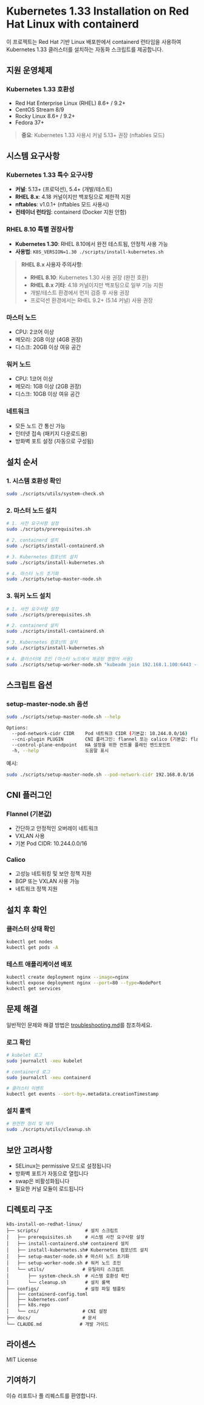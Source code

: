 # Kubernetes 1.33 Installation on Red Hat Linux with containerd

이 프로젝트는 Red Hat 기반 Linux 배포판에서 containerd 런타임을 사용하여 Kubernetes 1.33 클러스터를 설치하는 자동화 스크립트를 제공합니다.

## 지원 운영체제

### Kubernetes 1.33 호환성
- Red Hat Enterprise Linux (RHEL) 8.6+ / 9.2+
- CentOS Stream 8/9  
- Rocky Linux 8.6+ / 9.2+
- Fedora 37+

> **중요**: Kubernetes 1.33 사용시 커널 5.13+ 권장 (nftables 모드)

## 시스템 요구사항

### Kubernetes 1.33 특수 요구사항
- **커널**: 5.13+ (프로덕션), 5.4+ (개발/테스트)
- **RHEL 8.x**: 4.18 커널이지만 백포팅으로 제한적 지원
- **nftables**: v1.0.1+ (nftables 모드 사용시)
- **컨테이너 런타임**: containerd (Docker 지원 안함)

### RHEL 8.10 특별 권장사항
- **Kubernetes 1.30**: RHEL 8.10에서 완전 테스트됨, 안정적 사용 가능
- **사용법**: `K8S_VERSION=1.30 ./scripts/install-kubernetes.sh`

> **RHEL 8.x 사용자 주의사항**: 
> - **RHEL 8.10**: Kubernetes 1.30 사용 권장 (완전 호환)
> - **RHEL 8.x 기타**: 4.18 커널이지만 백포팅으로 일부 기능 지원
> - 개발/테스트 환경에서 먼저 검증 후 사용 권장
> - 프로덕션 환경에서는 RHEL 9.2+ (5.14 커널) 사용 권장

### 마스터 노드
- CPU: 2코어 이상
- 메모리: 2GB 이상 (4GB 권장)
- 디스크: 20GB 이상 여유 공간

### 워커 노드  
- CPU: 1코어 이상
- 메모리: 1GB 이상 (2GB 권장)
- 디스크: 10GB 이상 여유 공간

### 네트워크
- 모든 노드 간 통신 가능
- 인터넷 접속 (패키지 다운로드용)
- 방화벽 포트 설정 (자동으로 구성됨)

## 설치 순서

### 1. 시스템 호환성 확인

```bash
sudo ./scripts/utils/system-check.sh
```

### 2. 마스터 노드 설치

```bash
# 1. 사전 요구사항 설정
sudo ./scripts/prerequisites.sh

# 2. containerd 설치
sudo ./scripts/install-containerd.sh

# 3. Kubernetes 컴포넌트 설치
sudo ./scripts/install-kubernetes.sh

# 4. 마스터 노드 초기화
sudo ./scripts/setup-master-node.sh
```

### 3. 워커 노드 설치

```bash
# 1. 사전 요구사항 설정
sudo ./scripts/prerequisites.sh

# 2. containerd 설치
sudo ./scripts/install-containerd.sh

# 3. Kubernetes 컴포넌트 설치  
sudo ./scripts/install-kubernetes.sh

# 4. 클러스터에 조인 (마스터 노드에서 제공된 명령어 사용)
sudo ./scripts/setup-worker-node.sh "kubeadm join 192.168.1.100:6443 --token xxx --discovery-token-ca-cert-hash sha256:xxx"
```

## 스크립트 옵션

### setup-master-node.sh 옵션

```bash
sudo ./scripts/setup-master-node.sh --help

Options:
  --pod-network-cidr CIDR    Pod 네트워크 CIDR (기본값: 10.244.0.0/16)
  --cni-plugin PLUGIN        CNI 플러그인: flannel 또는 calico (기본값: flannel)
  --control-plane-endpoint   HA 설정을 위한 컨트롤 플레인 엔드포인트
  -h, --help                 도움말 표시
```

예시:
```bash
sudo ./scripts/setup-master-node.sh --pod-network-cidr 192.168.0.0/16 --cni-plugin calico
```

## CNI 플러그인

### Flannel (기본값)
- 간단하고 안정적인 오버레이 네트워크
- VXLAN 사용
- 기본 Pod CIDR: 10.244.0.0/16

### Calico
- 고성능 네트워킹 및 보안 정책 지원
- BGP 또는 VXLAN 사용 가능
- 네트워크 정책 지원

## 설치 후 확인

### 클러스터 상태 확인
```bash
kubectl get nodes
kubectl get pods -A
```

### 테스트 애플리케이션 배포
```bash
kubectl create deployment nginx --image=nginx
kubectl expose deployment nginx --port=80 --type=NodePort
kubectl get services
```

## 문제 해결

일반적인 문제와 해결 방법은 [troubleshooting.md](troubleshooting.md)를 참조하세요.

### 로그 확인
```bash
# kubelet 로그
sudo journalctl -xeu kubelet

# containerd 로그  
sudo journalctl -xeu containerd

# 클러스터 이벤트
kubectl get events --sort-by=.metadata.creationTimestamp
```

### 설치 롤백
```bash
# 완전한 정리 및 제거
sudo ./scripts/utils/cleanup.sh
```

## 보안 고려사항

- SELinux는 permissive 모드로 설정됩니다
- 방화벽 포트가 자동으로 열립니다
- swap은 비활성화됩니다
- 필요한 커널 모듈이 로드됩니다

## 디렉토리 구조

```
k8s-install-on-redhat-linux/
├── scripts/                 # 설치 스크립트
│   ├── prerequisites.sh     # 시스템 사전 요구사항 설정
│   ├── install-containerd.sh# containerd 설치
│   ├── install-kubernetes.sh# Kubernetes 컴포넌트 설치
│   ├── setup-master-node.sh # 마스터 노드 초기화
│   ├── setup-worker-node.sh # 워커 노드 조인
│   └── utils/              # 유틸리티 스크립트
│       ├── system-check.sh  # 시스템 호환성 확인
│       └── cleanup.sh       # 설치 롤백
├── configs/                 # 설정 파일 템플릿
│   ├── containerd-config.toml
│   ├── kubernetes.conf
│   ├── k8s.repo
│   └── cni/                # CNI 설정
├── docs/                   # 문서
└── CLAUDE.md              # 개발 가이드
```

## 라이센스

MIT License

## 기여하기

이슈 리포트나 풀 리퀘스트를 환영합니다.